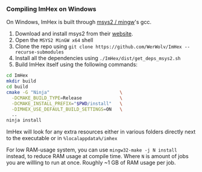 ### Compiling ImHex on Windows

On Windows, ImHex is built through [msys2 / mingw](https://www.msys2.org/)'s gcc.

1. Download and install msys2 from their [website](https://www.msys2.org/).
2. Open the `MSYS2 MinGW x64` shell
3. Clone the repo using `git clone https://github.com/WerWolv/ImHex --recurse-submodules`
4. Install all the dependencies using `./ImHex/dist/get_deps_msys2.sh`
5. Build ImHex itself using the following commands:

```sh
cd ImHex
mkdir build
cd build
cmake -G "Ninja"                          \
  -DCMAKE_BUILD_TYPE=Release              \
  -DCMAKE_INSTALL_PREFIX="$PWD/install"   \
  -DIMHEX_USE_DEFAULT_BUILD_SETTINGS=ON   \
  ..
ninja install
```

ImHex will look for any extra resources either in various folders directly next to the executable or in `%localappdata%/imhex`

For low RAM-usage system, you can use `mingw32-make -j N install` instead, to reduce RAM usage at compile time. Where `N` is amount of jobs you are willling to run at once. Roughly ~1 GB of RAM usage per job.
